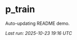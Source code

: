 # p_train

Auto-updating README demo.

<!--START_SECTION:status-->
_Last run: 2025-10-23 19:16 UTC_
<!--END_SECTION:status-->
















































































































































































































































































































































































































































































































































































































































































































































































































































































































































































































































































































































































































































































































































































































































































































